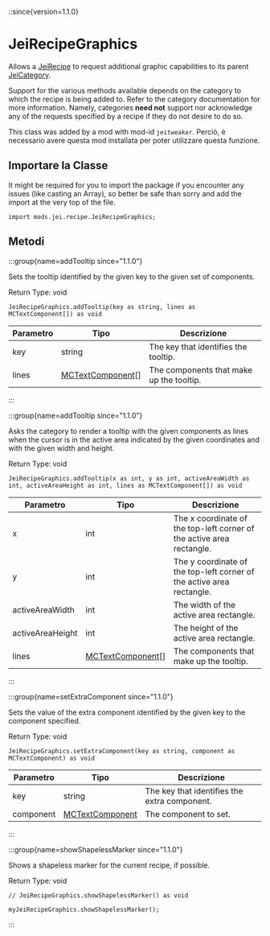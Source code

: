 ::since{version=1.1.0}
# JeiRecipeGraphics

Allows a [JeiRecipe](/mods/JEITweaker/API/Recipe/JeiRecipe) to request additional graphic capabilities to its parent [JeiCategory](/mods/JEITweaker/API/Category/JeiCategory).

 Support for the various methods available depends on the category to which the recipe is being added to. Refer to the category documentation for more information. Namely, categories <strong>need not</strong> support nor acknowledge any of the requests specified by a recipe if they do not desire to do so.

This class was added by a mod with mod-id `jeitweaker`. Perciò, è necessario avere questa mod installata per poter utilizzare questa funzione.

## Importare la Classe

It might be required for you to import the package if you encounter any issues (like casting an Array), so better be safe than sorry and add the import at the very top of the file.
```zenscript
import mods.jei.recipe.JeiRecipeGraphics;
```


## Metodi

:::group{name=addTooltip since="1.1.0"}

Sets the tooltip identified by the given key to the given set of components.

Return Type: void

```zenscript
JeiRecipeGraphics.addTooltip(key as string, lines as MCTextComponent[]) as void
```

| Parametro | Tipo                                                        | Descrizione                              |
| --------- | ----------------------------------------------------------- | ---------------------------------------- |
| key       | string                                                      | The key that identifies the tooltip.     |
| lines     | [MCTextComponent](/vanilla/api/util/text/MCTextComponent)[] | The components that make up the tooltip. |


:::

:::group{name=addTooltip since="1.1.0"}

Asks the category to render a tooltip with the given components as lines when the cursor is in the active area indicated by the given coordinates and with the given width and height.

Return Type: void

```zenscript
JeiRecipeGraphics.addTooltip(x as int, y as int, activeAreaWidth as int, activeAreaHeight as int, lines as MCTextComponent[]) as void
```

| Parametro        | Tipo                                                        | Descrizione                                                           |
| ---------------- | ----------------------------------------------------------- | --------------------------------------------------------------------- |
| x                | int                                                         | The x coordinate of the top-left corner of the active area rectangle. |
| y                | int                                                         | The y coordinate of the top-left corner of the active area rectangle. |
| activeAreaWidth  | int                                                         | The width of the active area rectangle.                               |
| activeAreaHeight | int                                                         | The height of the active area rectangle.                              |
| lines            | [MCTextComponent](/vanilla/api/util/text/MCTextComponent)[] | The components that make up the tooltip.                              |


:::

:::group{name=setExtraComponent since="1.1.0"}

Sets the value of the extra component identified by the given key to the component specified.

Return Type: void

```zenscript
JeiRecipeGraphics.setExtraComponent(key as string, component as MCTextComponent) as void
```

| Parametro | Tipo                                                      | Descrizione                                  |
| --------- | --------------------------------------------------------- | -------------------------------------------- |
| key       | string                                                    | The key that identifies the extra component. |
| component | [MCTextComponent](/vanilla/api/util/text/MCTextComponent) | The component to set.                        |


:::

:::group{name=showShapelessMarker since="1.1.0"}

Shows a shapeless marker for the current recipe, if possible.

Return Type: void

```zenscript
// JeiRecipeGraphics.showShapelessMarker() as void

myJeiRecipeGraphics.showShapelessMarker();
```

:::


